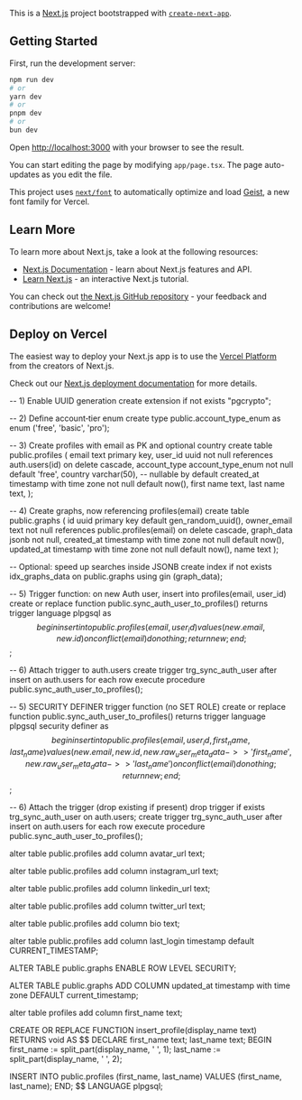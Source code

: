 This is a [Next.js](https://nextjs.org) project bootstrapped with [`create-next-app`](https://nextjs.org/docs/app/api-reference/cli/create-next-app).

## Getting Started

First, run the development server:

```bash
npm run dev
# or
yarn dev
# or
pnpm dev
# or
bun dev
```

Open [http://localhost:3000](http://localhost:3000) with your browser to see the result.

You can start editing the page by modifying `app/page.tsx`. The page auto-updates as you edit the file.

This project uses [`next/font`](https://nextjs.org/docs/app/building-your-application/optimizing/fonts) to automatically optimize and load [Geist](https://vercel.com/font), a new font family for Vercel.

## Learn More

To learn more about Next.js, take a look at the following resources:

- [Next.js Documentation](https://nextjs.org/docs) - learn about Next.js features and API.
- [Learn Next.js](https://nextjs.org/learn) - an interactive Next.js tutorial.

You can check out [the Next.js GitHub repository](https://github.com/vercel/next.js) - your feedback and contributions are welcome!

## Deploy on Vercel

The easiest way to deploy your Next.js app is to use the [Vercel Platform](https://vercel.com/new?utm_medium=default-template&filter=next.js&utm_source=create-next-app&utm_campaign=create-next-app-readme) from the creators of Next.js.

Check out our [Next.js deployment documentation](https://nextjs.org/docs/app/building-your-application/deploying) for more details.


-- 1) Enable UUID generation
create extension if not exists "pgcrypto";

-- 2) Define account‐tier enum
create type public.account_type_enum as enum ('free', 'basic', 'pro');

-- 3) Create profiles with email as PK and optional country
create table public.profiles (
  email        text                   primary key,
  user_id      uuid       not null    references auth.users(id) on delete cascade,
  account_type account_type_enum      not null default 'free',
  country      varchar(50),                   -- nullable by default
  created_at   timestamp with time zone not null default now(),
  first name text, 
  last name text,
);

-- 4) Create graphs, now referencing profiles(email)
create table public.graphs (
  id           uuid       primary key default gen_random_uuid(),
  owner_email  text       not null      references public.profiles(email) on delete cascade,
  graph_data   jsonb      not null,
  created_at   timestamp with time zone not null default now(),
  updated_at   timestamp with time zone not null default now(),
  name         text
);

-- Optional: speed up searches inside JSONB
create index if not exists idx_graphs_data on public.graphs using gin (graph_data);

-- 5) Trigger function: on new Auth user, insert into profiles(email, user_id)
create or replace function public.sync_auth_user_to_profiles()
returns trigger language plpgsql as $$
begin
  insert into public.profiles(email, user_id)
    values (new.email, new.id)
    on conflict (email) do nothing;
  return new;
end;
$$;

-- 6) Attach trigger to auth.users
create trigger trg_sync_auth_user
  after insert on auth.users
  for each row
  execute procedure public.sync_auth_user_to_profiles();

-- 5) SECURITY DEFINER trigger function (no SET ROLE)
create or replace function public.sync_auth_user_to_profiles()
returns trigger
language plpgsql
security definer
as $$
begin
  insert into public.profiles(email, user_id, first_name, last_name)
    values (
      new.email, 
      new.id,
      new.raw_user_meta_data->>'first_name',
      new.raw_user_meta_data->>'last_name'
    )
    on conflict (email) do nothing;
  return new;
end;
$$;

-- 6) Attach the trigger (drop existing if present)
drop trigger if exists trg_sync_auth_user on auth.users;
create trigger trg_sync_auth_user
  after insert on auth.users
  for each row
  execute procedure public.sync_auth_user_to_profiles();


  alter table public.profiles
  add column avatar_url text;

alter table public.profiles
  add column instagram_url text;

alter table public.profiles
  add column linkedin_url text;

alter table public.profiles
  add column twitter_url text;

alter table public.profiles
  add column bio text;

alter table public.profiles add column last_login timestamp default CURRENT_TIMESTAMP; 


ALTER TABLE public.graphs ENABLE ROW LEVEL SECURITY;

ALTER TABLE public.graphs 
ADD COLUMN updated_at timestamp with time zone DEFAULT current_timestamp;

alter table profiles add column first_name text;

CREATE OR REPLACE FUNCTION insert_profile(display_name text)
RETURNS void AS $$
DECLARE
  first_name text;
  last_name  text;
BEGIN
  first_name := split_part(display_name, ' ', 1);
  last_name  := split_part(display_name, ' ', 2);

  INSERT INTO public.profiles (first_name, last_name)
  VALUES (first_name, last_name);
END;
$$ LANGUAGE plpgsql;
